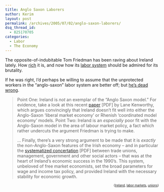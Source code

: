 ```yaml
---
title: Anglo Saxon Laborers
author: Kerim
layout: post
permalink: /archives/2005/07/02/anglo-saxon-laborers/
dsq_thread_id:
  - 825170705
categories:
  - Labor
  - The Economy
---
```

The opposite-of-indubitable Tom Friedman has been raving about Ireland lately. How <a href="http://www.nytimes.com/2005/06/29/opinion/29friedman.html?ex=1277697600&#038;en=b3f1a200e2297871&#038;ei=5090&#038;partner=rssuserland&#038;emc=rss" onclick="_gaq.push(['_trackEvent', 'outbound-article', 'http://www.nytimes.com/2005/06/29/opinion/29friedman.html?ex=1277697600&en=b3f1a200e2297871&ei=5090&partner=rssuserland&emc=rss', 'rich']);" >rich</a> it is, and now how its <a href="http://www.nytimes.com/2005/07/01/opinion/01friedman.html?ex=1277870400&#038;en=342cb2bd52a44f4e&#038;ei=5090&#038;partner=rssuserland&#038;emc=rss" onclick="_gaq.push(['_trackEvent', 'outbound-article', 'http://www.nytimes.com/2005/07/01/opinion/01friedman.html?ex=1277870400&en=342cb2bd52a44f4e&ei=5090&partner=rssuserland&emc=rss', 'labor system']);" >labor system</a> should be admired for its brutality.

If he was right, I&#8217;d perhaps be willing to assume that the unprotected workers in the &#8220;anglo-saxon&#8221; labor system are better off; but <a href="http://crookedtimber.org/2005/07/01/the-way-of-the-leprechaun/" onclick="_gaq.push(['_trackEvent', 'outbound-article', 'http://crookedtimber.org/2005/07/01/the-way-of-the-leprechaun/', 'he&#8217;s dead wrong']);" >he&#8217;s dead wrong</a>.

> Point One: Ireland is *not* an exemplar of the “Anglo Saxon model.” For evidence, take a look at this recent <a href="http://www.u.arizona.edu/~lkenwor/institutionalcoherence.pdf" onclick="_gaq.push(['_trackEvent','download','http://www.u.arizona.edu/~lkenwor/institutionalcoherence.pdf']);" >paper</a> [PDF] by Lane Kenworthy, which argues convincingly that Ireland doesn’t fit well into either the Anglo-Saxon ‘liberal market economy’ or Rhenish ‘coordinated model economy’ models. Point Two: Ireland is an *especially* poor fit with the Anglo-Saxon model in the area of labour market policy, a fact which rather undercuts the argument Friedman is trying to make.
> 
> &#8230; Finally, there’s a very strong argument to be made that it is *exactly* the non-Anglo-Saxon features of the Irish economy – and in particular the <a href="http://www.ucis.pitt.edu/cwes/papers/work_papers/ODonnell.pdf" onclick="_gaq.push(['_trackEvent','download','http://www.ucis.pitt.edu/cwes/papers/work_papers/ODonnell.pdf']);" >systematized concertation</a> [PDF] between trade unions, management, government and other social actors – that was at the heart of Ireland’s economic success in the 1990’s. This system, unbeloved of free market economists, set the broad parameters for wage and income tax policy, and provided Ireland with the necessary stability for economic growth.

<!-- technorati tags start -->

<div style="text-align:right;">
  <span style="font-size:x-small;">{<a href="http://technorati.com/tag/Ireland" onclick="_gaq.push(['_trackEvent', 'outbound-article', 'http://technorati.com/tag/Ireland', 'Ireland']);"  rel="tag">Ireland</a>, <a href="http://technorati.com/tag/labor markets" onclick="_gaq.push(['_trackEvent', 'outbound-article', 'http://technorati.com/tag/labor markets', 'labor markets']);"  rel="tag">labor markets</a>, <a href="http://technorati.com/tag/unions" onclick="_gaq.push(['_trackEvent', 'outbound-article', 'http://technorati.com/tag/unions', 'unions']);"  rel="tag">unions</a>}</span>


<!-- technorati tags end -->

